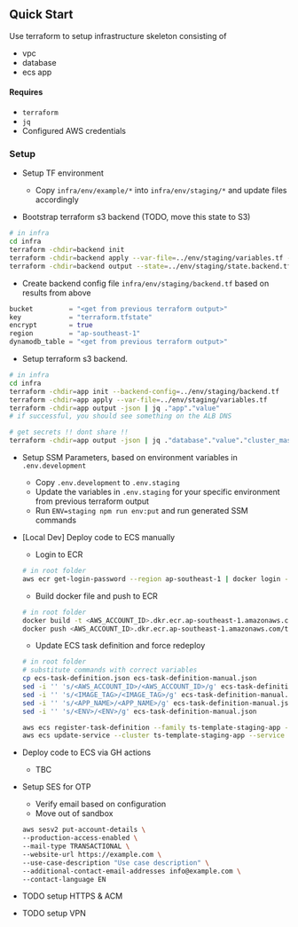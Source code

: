 ## Quick Start

Use terraform to setup infrastructure skeleton consisting of
- vpc
- database
- ecs app

#### Requires
  - `terraform`
  - `jq`
  - Configured AWS credentials

### Setup
- Setup TF environment
  - Copy `infra/env/example/*` into `infra/env/staging/*` and update files accordingly

- Bootstrap terraform s3 backend (TODO, move this state to S3)
```bash
# in infra
cd infra
terraform -chdir=backend init
terraform -chdir=backend apply --var-file=../env/staging/variables.tf --state=../env/staging/state.backend.tf
terraform -chdir=backend output --state=../env/staging/state.backend.tf
```

- Create backend config file `infra/env/staging/backend.tf` based on results from above
```terraform
bucket         = "<get from previous terraform output>"
key            = "terraform.tfstate"
encrypt        = true
region         = "ap-southeast-1"
dynamodb_table = "<get from previous terraform output>"
```

- Setup terraform s3 backend.
```bash
# in infra
cd infra
terraform -chdir=app init --backend-config=../env/staging/backend.tf
terraform -chdir=app apply --var-file=../env/staging/variables.tf
terraform -chdir=app output -json | jq ."app"."value"
# if successful, you should see something on the ALB DNS

# get secrets !! dont share !!
terraform -chdir=app output -json | jq ."database"."value"."cluster_master_password"
```

- Setup SSM Parameters, based on environment variables in `.env.development`
  - Copy `.env.development` to `.env.staging`
  - Update the variables in `.env.staging` for your specific environment from previous terraform output
  - Run `ENV=staging npm run env:put` and run generated SSM commands

- [Local Dev] Deploy code to ECS manually
  - Login to ECR
  ```bash
  # in root folder
  aws ecr get-login-password --region ap-southeast-1 | docker login --username AWS --password-stdin <AWS_ACCOUNT_ID>.dkr.ecr.ap-southeast-1.amazonaws.com
  ```
  - Build docker file and push to ECR
  ```bash
  # in root folder
  docker build -t <AWS_ACCOUNT_ID>.dkr.ecr.ap-southeast-1.amazonaws.com/ts-template-staging-app:latest .
  docker push <AWS_ACCOUNT_ID>.dkr.ecr.ap-southeast-1.amazonaws.com/ts-template-staging-app:latest
  ```
  - Update ECS task definition and force redeploy
  ```bash
  # in root folder
  # substitute commands with correct variables
  cp ecs-task-definition.json ecs-task-definition-manual.json
  sed -i '' 's/<AWS_ACCOUNT_ID>/<AWS_ACCOUNT_ID>/g' ecs-task-definition-manual.json
  sed -i '' 's/<IMAGE_TAG>/<IMAGE_TAG>/g' ecs-task-definition-manual.json
  sed -i '' 's/<APP_NAME>/<APP_NAME>/g' ecs-task-definition-manual.json
  sed -i '' 's/<ENV>/<ENV>/g' ecs-task-definition-manual.json

  aws ecs register-task-definition --family ts-template-staging-app --cli-input-json file://ecs-task-definition-manual.json
  aws ecs update-service --cluster ts-template-staging-app --service ts-template-staging-app --force-new-deployment --task-definition ts-template-staging-app
  ```

- Deploy code to ECS via GH actions
  - TBC

- Setup SES for OTP
  - Verify email based on configuration
  - Move out of sandbox
  ```bash
  aws sesv2 put-account-details \
  --production-access-enabled \
  --mail-type TRANSACTIONAL \
  --website-url https://example.com \
  --use-case-description "Use case description" \
  --additional-contact-email-addresses info@example.com \
  --contact-language EN
  ```

- TODO setup HTTPS & ACM
- TODO setup VPN
